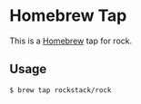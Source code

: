 # Homebrew Tap

This is a [Homebrew][homebrew] tap for rock.

## Usage

    $ brew tap rockstack/rock

[homebrew]: http://brew.sh/
